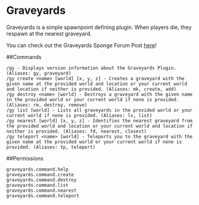 # Graveyards
Graveyards is a simple spawnpoint defining plugin. When players die, they respawn at the nearest graveyard.

You can check out the Graveyards Sponge Forum Post [here](https://forums.spongepowered.org/t/wip-graveyards-v0-1-0-pre-defined-spawnpoints-for-players/9575 "Graveyards Sponge Forum Post")!
 
##Commands
```
/gy - Displays version information about the Graveyards Plugin. (Aliases: gy, graveyard)
/gy create <name> [world] [x, y, z] - Creates a graveyard with the given name at the provided world and location or your current world and location if neither is provided. (Aliases: mk, create, add)
/gy destroy <name> [world] - Destroys a graveyard with the given name in the provided world or your current world if none is provided. (Aliases: rm, destroy, remove)
/gy list [world] - Lists all graveyards in the provided world or your current world if none is provided. (Aliases: ls, list)
/gy nearest [world] [x, y, z] - Identifies the nearest graveyard from the provided world and location or your current world and location if neither is provided. (Aliases: fd, nearest, closest)
/gy teleport <name> [world] - Teleports you to the graveyard with the given name at the provided world or your current world if none is provided. (Aliases: tp, teleport)
```

##Permissions
```
graveyards.command.help
graveyards.command.create
graveyards.command.destroy
graveyards.command.list
graveyards.command.nearest
graveyards.command.teleport
```
